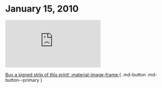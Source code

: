 # January 15, 2010

![](https://www.achewood.com/comic.php?date=01152010)

[Buy a signed strip of this print! :material-image-frame:](https://achewood-holiday-pop-up.myshopify.com/products/strip#01152010){ .md-button .md-button--primary }
